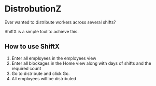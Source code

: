 # DistrobutionZ

Ever wanted to distribute workers across several shifts?

ShiftX is a simple tool to achieve this. 

## How to use ShiftX

1. Enter all employees in the employees view
2. Enter all blockages in the Home view along with days of shifts and the required count
3. Go to distribute and click Go. 
4. All employees will be distributed
